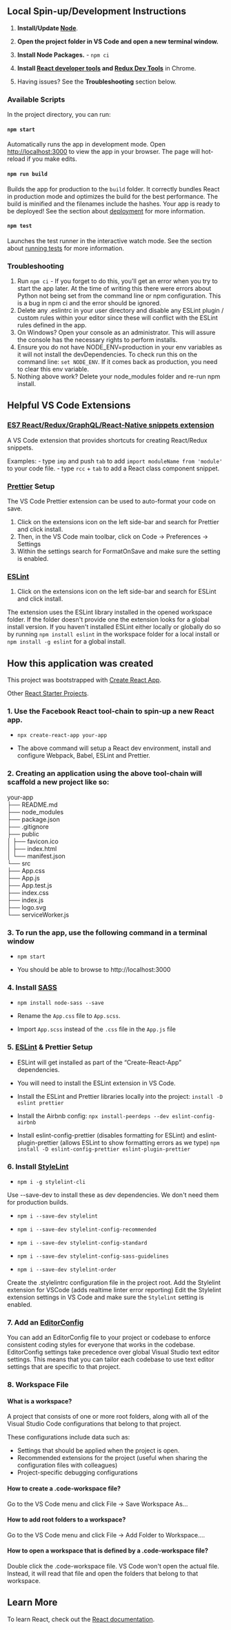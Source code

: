 ## Local Spin-up/Development Instructions

1.  **Install/Update [Node](https://nodejs.org)**.

2.  **Open the project folder in VS Code and open a new terminal window.**

3.  **Install Node Packages.** - `npm ci`

4.  **Install [React developer tools](https://chrome.google.com/webstore/detail/react-developer-tools/fmkadmapgofadopljbjfkapdkoienihi?hl=en) and [Redux Dev Tools](https://chrome.google.com/webstore/detail/redux-devtools/lmhkpmbekcpmknklioeibfkpmmfibljd?hl=en)** in Chrome.

5.  Having issues? See the **Troubleshooting** section below.

### Available Scripts

In the project directory, you can run:

#### `npm start`

Automatically runs the app in development mode.
Open [http://localhost:3000](http://localhost:3000) to view the app in your browser.
The page will hot-reload if you make edits.

#### `npm run build`

Builds the app for production to the `build` folder.
It correctly bundles React in production mode and optimizes the build for the best performance.
The build is minified and the filenames include the hashes.
Your app is ready to be deployed!
See the section about [deployment](https://facebook.github.io/create-react-app/docs/deployment) for more information.

#### `npm test`

Launches the test runner in the interactive watch mode.
See the section about [running tests](https://facebook.github.io/create-react-app/docs/running-tests) for more information.

### Troubleshooting

1. Run `npm ci` - If you forget to do this, you'll get an error when you try to start the app later. At the time of writing this there were errors about Python not being set from the command line or npm configuration. This is a bug in npm ci and the error should be ignored.
2. Delete any .eslintrc in your user directory and disable any ESLint plugin / custom rules within your editor since these will conflict with the ESLint rules defined in the app.
3. On Windows? Open your console as an administrator. This will assure the console has the necessary rights to perform installs.
4. Ensure you do not have NODE_ENV=production in your env variables as it will not install the devDependencies. To check run this on the command line: `set NODE_ENV`. If it comes back as production, you need to clear this env variable.
5. Nothing above work? Delete your node_modules folder and re-run npm install.

## Helpful VS Code Extensions

### [ES7 React/Redux/GraphQL/React-Native snippets extension](https://marketplace.visualstudio.com/items?itemName=dsznajder.es7-react-js-snippets)

A VS Code extension that provides shortcuts for creating React/Redux snippets.

Examples: - type `imp` and push `tab` to add `import moduleName from 'module'` to your code file. - type `rcc` + `tab` to add a React class component snippet.

### [Prettier](https://prettier.io/) Setup

The VS Code Prettier extension can be used to auto-format your code on save.

1. Click on the extensions icon on the left side-bar and search for Prettier and click install.
2. Then, in the VS Code main toolbar, click on Code -> Preferences -> Settings
3. Within the settings search for FormatOnSave and make sure the setting is enabled.

### [ESLint](https://eslint.org/docs/user-guide/configuring)

1. Click on the extensions icon on the left side-bar and search for ESLint and click install.

The extension uses the ESLint library installed in the opened workspace folder. If the folder doesn't provide one the extension looks for a global install version. If you haven't installed ESLint either locally or globally do so by running `npm install eslint` in the workspace folder for a local install or `npm install -g eslint` for a global install.

## How this application was created

This project was bootstrapped with [Create React App](https://github.com/facebook/create-react-app).

Other [React Starter Projects](https://www.javascriptstuff.com/react-starter-projects/).

### 1. Use the Facebook React tool-chain to spin-up a new React app.

- `npx create-react-app your-app`

- The above command will setup a React dev environment, install and configure Webpack, Babel, ESLint and Prettier.

### 2. Creating an application using the above tool-chain will scaffold a new project like so:

your-app<br />
├── README.md<br />
├── node_modules<br />
├── package.json<br />
├── .gitignore<br />
├── public<br />
│ ├── favicon.ico<br />
│ ├── index.html<br />
│ └── manifest.json<br />
└── src<br />
├── App.css<br />
├── App.js<br />
├── App.test.js<br />
├── index.css<br />
├── index.js<br />
├── logo.svg<br />
└── serviceWorker.js<br />

### 3. To run the app, use the following command in a terminal window

- `npm start`

- You should be able to browse to http://localhost:3000

### 4. Install [SASS](https://sass-lang.com/)

- `npm install node-sass --save`

- Rename the `App.css` file to `App.scss`.

- Import `App.scss` instead of the `.css` file in the `App.js` file

### 5. [ESLint](https://eslint.org/docs/user-guide/configuring) & Prettier Setup

- ESLint will get installed as part of the “Create-React-App” dependencies.

- You will need to install the ESLint extension in VS Code.

- Install the ESLint and Prettier libraries locally into the project:
  `install -D eslint prettier`

- Install the Airbnb config:
  `npx install-peerdeps --dev eslint-config-airbnb`

- Install eslint-config-prettier (disables formatting for ESLint) and eslint-plugin-prettier (allows ESLint to show formatting errors as we type)
  `npm install -D eslint-config-prettier eslint-plugin-prettier`

### 6. Install [StyleLint](https://stylelint.io/)

- `npm i -g stylelint-cli`

Use --save-dev to install these as dev dependencies. We don't need them for production builds.

- `npm i --save-dev stylelint`

- `npm i --save-dev stylelint-config-recommended`

- `npm i --save-dev stylelint-config-standard`

- `npm i --save-dev stylelint-config-sass-guidelines`

- `npm i --save-dev stylelint-order`

Create the .stylelintrc configuration file in the project root.
Add the Stylelint extension for VSCode (adds realtime linter error reporting)
Edit the Stylelint extension settings in VS Code and make sure the `Stylelint` setting is enabled.

### 7. Add an [EditorConfig](https://editorconfig.org/)

You can add an EditorConfig file to your project or codebase to enforce consistent coding styles for everyone that works in the codebase. EditorConfig settings take precedence over global Visual Studio text editor settings. This means that you can tailor each codebase to use text editor settings that are specific to that project.

### 8. Workspace File

#### What is a workspace?

A project that consists of one or more root folders, along with all of the Visual Studio Code configurations that belong to that project.

These configurations include data such as:

- Settings that should be applied when the project is open.
- Recommended extensions for the project (useful when sharing the configuration files with colleagues)
- Project-specific debugging configurations

#### How to create a .code-workspace file?

Go to the VS Code menu and click File → Save Workspace As...

#### How to add root folders to a workspace?

Go to the VS Code menu and click File → Add Folder to Workspace....

#### How to open a workspace that is defined by a .code-workspace file?

Double click the .code-workspace file. VS Code won't open the actual file. Instead, it will read that file and open the folders that belong to that workspace.

## Learn More

To learn React, check out the [React documentation](https://reactjs.org/).
